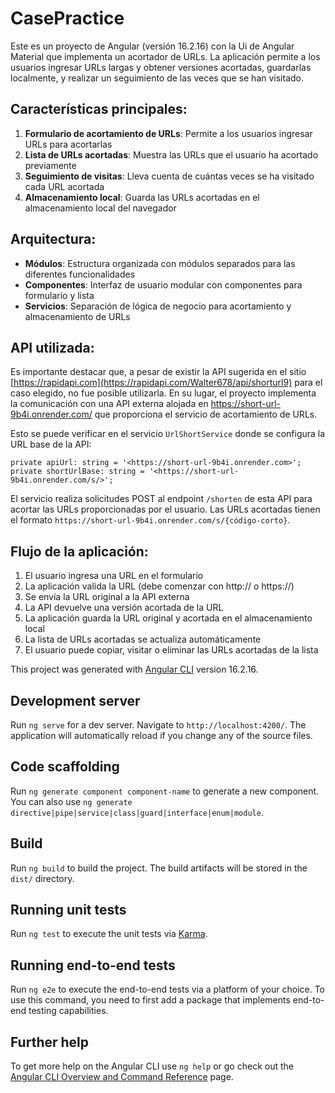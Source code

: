 # CasePractice

Este es un proyecto de Angular (versión 16.2.16) con la Ui de Angular Material que implementa un acortador de URLs. La aplicación permite a los usuarios ingresar URLs largas y obtener versiones acortadas, guardarlas localmente, y realizar un seguimiento de las veces que se han visitado.

## Características principales:

1. **Formulario de acortamiento de URLs**: Permite a los usuarios ingresar URLs para acortarlas
2. **Lista de URLs acortadas**: Muestra las URLs que el usuario ha acortado previamente
3. **Seguimiento de visitas**: Lleva cuenta de cuántas veces se ha visitado cada URL acortada
4. **Almacenamiento local**: Guarda las URLs acortadas en el almacenamiento local del navegador

## Arquitectura:

- **Módulos**: Estructura organizada con módulos separados para las diferentes funcionalidades
- **Componentes**: Interfaz de usuario modular con componentes para formulario y lista
- **Servicios**: Separación de lógica de negocio para acortamiento y almacenamiento de URLs

## API utilizada:

Es importante destacar que, a pesar de existir la API sugerida en el sitio [https://rapidapi.com](https://rapidapi.com/Walter678/api/shorturl9) para el caso elegido, no fue posible utilizarla. En su lugar, el proyecto implementa la comunicación con una API externa alojada en https://short-url-9b4i.onrender.com/ que proporciona el servicio de acortamiento de URLs.

Esto se puede verificar en el servicio `UrlShortService` donde se configura la URL base de la API:

```tsx
private apiUrl: string = '<https://short-url-9b4i.onrender.com>';
private shortUrlBase: string = '<https://short-url-9b4i.onrender.com/s/>';

```

El servicio realiza solicitudes POST al endpoint `/shorten` de esta API para acortar las URLs proporcionadas por el usuario. Las URLs acortadas tienen el formato `https://short-url-9b4i.onrender.com/s/{código-corto}`.

## Flujo de la aplicación:

1. El usuario ingresa una URL en el formulario
2. La aplicación valida la URL (debe comenzar con http:// o https://)
3. Se envía la URL original a la API externa
4. La API devuelve una versión acortada de la URL
5. La aplicación guarda la URL original y acortada en el almacenamiento local
6. La lista de URLs acortadas se actualiza automáticamente
7. El usuario puede copiar, visitar o eliminar las URLs acortadas de la lista



This project was generated with [Angular CLI](https://github.com/angular/angular-cli) version 16.2.16.

## Development server

Run `ng serve` for a dev server. Navigate to `http://localhost:4200/`. The application will automatically reload if you change any of the source files.

## Code scaffolding

Run `ng generate component component-name` to generate a new component. You can also use `ng generate directive|pipe|service|class|guard|interface|enum|module`.

## Build

Run `ng build` to build the project. The build artifacts will be stored in the `dist/` directory.

## Running unit tests

Run `ng test` to execute the unit tests via [Karma](https://karma-runner.github.io).

## Running end-to-end tests

Run `ng e2e` to execute the end-to-end tests via a platform of your choice. To use this command, you need to first add a package that implements end-to-end testing capabilities.

## Further help

To get more help on the Angular CLI use `ng help` or go check out the [Angular CLI Overview and Command Reference](https://angular.io/cli) page.
